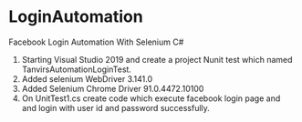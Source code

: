 # LoginAutomation
Facebook Login Automation With Selenium C#
01. Starting Visual Studio 2019 and create a project Nunit test which named TanvirsAutomationLoginTest.
02. Added selenium WebDriver 3.141.0
03. Added Selenium Chrome Driver 91.0.4472.10100
04. On UnitTest1.cs create code which execute facebook login page and and login with user id and password successfully.
